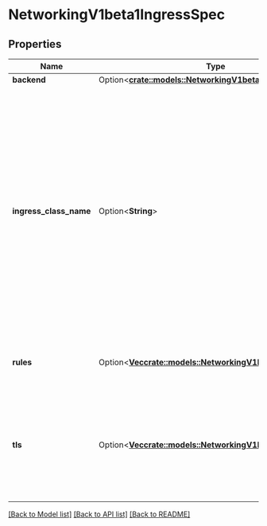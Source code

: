 # NetworkingV1beta1IngressSpec

## Properties

Name | Type | Description | Notes
------------ | ------------- | ------------- | -------------
**backend** | Option<[**crate::models::NetworkingV1beta1IngressBackend**](networking.v1beta1.IngressBackend.md)> |  | [optional]
**ingress_class_name** | Option<**String**> | IngressClassName is the name of the IngressClass cluster resource. The associated IngressClass defines which controller will implement the resource. This replaces the deprecated `kubernetes.io/ingress.class` annotation. For backwards compatibility, when that annotation is set, it must be given precedence over this field. The controller may emit a warning if the field and annotation have different values. Implementations of this API should ignore Ingresses without a class specified. An IngressClass resource may be marked as default, which can be used to set a default value for this field. For more information, refer to the IngressClass documentation. | [optional]
**rules** | Option<[**Vec<crate::models::NetworkingV1beta1IngressRule>**](networking.v1beta1.IngressRule.md)> | A list of host rules used to configure the Ingress. If unspecified, or no rule matches, all traffic is sent to the default backend. | [optional]
**tls** | Option<[**Vec<crate::models::NetworkingV1beta1IngressTls>**](networking.v1beta1.IngressTLS.md)> | TLS configuration. Currently the Ingress only supports a single TLS port, 443. If multiple members of this list specify different hosts, they will be multiplexed on the same port according to the hostname specified through the SNI TLS extension, if the ingress controller fulfilling the ingress supports SNI. | [optional]

[[Back to Model list]](../README.md#documentation-for-models) [[Back to API list]](../README.md#documentation-for-api-endpoints) [[Back to README]](../README.md)



